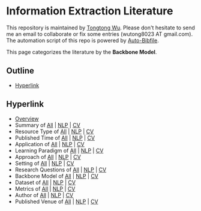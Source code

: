 # Information Extraction Literature 
This repository is maintained by [Tongtong Wu](https://wutong8023.site). Please don't hesitate to send me an email to collaborate or fix some entries (wutong8023 AT gmail.com). The automation script of this repo is powered by [Auto-Bibfile](https://github.com/wutong8023/Auto-Bibfile.git).

This page categorizes the literature by the **Backbone Model**.

## Outline 
- [Hyperlink](https://github.com/wutong8023/Awesome_Information_Extraction/tree/master/IE4all/backbone_model/README.md#hyperlink)
## Hyperlink 
- [Overview](https://github.com/wutong8023/Awesome_Information_Extraction/tree/master/README.md)
- Summary of [All](https://github.com/wutong8023/Awesome_Information_Extraction/tree/master/IE4all/./) | [NLP](https://github.com/wutong8023/Awesome_Information_Extraction/tree/master/IE4nlp/./) | [CV](https://github.com/wutong8023/Awesome_Information_Extraction/tree/master/IE4cv./)
- Resource Type of [All](https://github.com/wutong8023/Awesome_Information_Extraction/tree/master/IE4all/type) | [NLP](https://github.com/wutong8023/Awesome_Information_Extraction/tree/master/IE4nlp/type) | [CV](https://github.com/wutong8023/Awesome_Information_Extraction/tree/master/IE4cvtype)
- Published Time of [All](https://github.com/wutong8023/Awesome_Information_Extraction/tree/master/IE4all/time) | [NLP](https://github.com/wutong8023/Awesome_Information_Extraction/tree/master/IE4nlp/time) | [CV](https://github.com/wutong8023/Awesome_Information_Extraction/tree/master/IE4cvtime)
- Application of [All](https://github.com/wutong8023/Awesome_Information_Extraction/tree/master/IE4all/application) | [NLP](https://github.com/wutong8023/Awesome_Information_Extraction/tree/master/IE4nlp/application) | [CV](https://github.com/wutong8023/Awesome_Information_Extraction/tree/master/IE4cvapplication)
-  Learning Paradigm of [All](https://github.com/wutong8023/Awesome_Information_Extraction/tree/master/IE4all/supervision) | [NLP](https://github.com/wutong8023/Awesome_Information_Extraction/tree/master/IE4nlp/supervision) | [CV](https://github.com/wutong8023/Awesome_Information_Extraction/tree/master/IE4cvsupervision)
- Approach of [All](https://github.com/wutong8023/Awesome_Information_Extraction/tree/master/IE4all/approach) | [NLP](https://github.com/wutong8023/Awesome_Information_Extraction/tree/master/IE4nlp/approach) | [CV](https://github.com/wutong8023/Awesome_Information_Extraction/tree/master/IE4cvapproach)
- Setting of [All](https://github.com/wutong8023/Awesome_Information_Extraction/tree/master/IE4all/setting) | [NLP](https://github.com/wutong8023/Awesome_Information_Extraction/tree/master/IE4nlp/setting) | [CV](https://github.com/wutong8023/Awesome_Information_Extraction/tree/master/IE4cvsetting)
- Research Questions of [All](https://github.com/wutong8023/Awesome_Information_Extraction/tree/master/IE4all/research_question) | [NLP](https://github.com/wutong8023/Awesome_Information_Extraction/tree/master/IE4nlp/research_question) | [CV](https://github.com/wutong8023/Awesome_Information_Extraction/tree/master/IE4cvresearch_question)
- Backbone Model of [All](https://github.com/wutong8023/Awesome_Information_Extraction/tree/master/IE4all/backbone_model) | [NLP](https://github.com/wutong8023/Awesome_Information_Extraction/tree/master/IE4nlp/backbone_model) | [CV](https://github.com/wutong8023/Awesome_Information_Extraction/tree/master/IE4cvbackbone_model)
- Dataset of [All](https://github.com/wutong8023/Awesome_Information_Extraction/tree/master/IE4all/dataset) | [NLP](https://github.com/wutong8023/Awesome_Information_Extraction/tree/master/IE4nlp/dataset) | [CV](https://github.com/wutong8023/Awesome_Information_Extraction/tree/master/IE4cvdataset)
- Metrics of [All](https://github.com/wutong8023/Awesome_Information_Extraction/tree/master/IE4all/metrics) | [NLP](https://github.com/wutong8023/Awesome_Information_Extraction/tree/master/IE4nlp/metrics) | [CV](https://github.com/wutong8023/Awesome_Information_Extraction/tree/master/IE4cvmetrics)
- Author of [All](https://github.com/wutong8023/Awesome_Information_Extraction/tree/master/IE4all/author) | [NLP](https://github.com/wutong8023/Awesome_Information_Extraction/tree/master/IE4nlp/author) | [CV](https://github.com/wutong8023/Awesome_Information_Extraction/tree/master/IE4cvauthor)
- Published Venue of [All](https://github.com/wutong8023/Awesome_Information_Extraction/tree/master/IE4all/venue) | [NLP](https://github.com/wutong8023/Awesome_Information_Extraction/tree/master/IE4nlp/venue) | [CV](https://github.com/wutong8023/Awesome_Information_Extraction/tree/master/IE4cvvenue)
